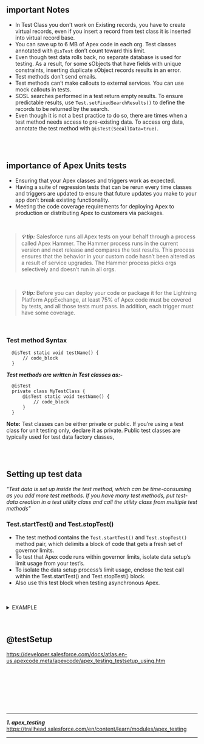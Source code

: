 ## important Notes
- In Test Class you don't work on Existing records, you have to create virtual records, even if you insert a record from test class it is inserted into virtual record base.
- You can save up to 6 MB of Apex code in each org. Test classes annotated with ``@isTest`` don’t count toward this limit.
- Even though test data rolls back, no separate database is used for testing. As a result, for some sObjects that have fields with unique constraints, inserting duplicate sObject records results in an error.
- Test methods don’t send emails.
- Test methods can’t make callouts to external services. You can use mock callouts in tests.
- SOSL searches performed in a test return empty results. To ensure predictable results, use ``Test.setFixedSearchResults()`` to define the records to be returned by the search.
- Even though it is not a best practice to do so, there are times when a test method needs access to pre-existing data. To access org data, annotate the test method with ``@isTest(SeeAllData=true)``. 


<br/>


<br/>


## importance of Apex Units tests
- Ensuring that your Apex classes and triggers work as expected.
- Having a suite of regression tests that can be rerun every time classes and triggers are updated to ensure that future updates you make to your app don’t break existing functionality.
- Meeting the code coverage requirements for deploying Apex to production or distributing Apex to customers via packages.


<br/>


> ***💡 tip:*** Salesforce runs all Apex tests on your behalf through a process called Apex Hammer. The Hammer process runs in the current version and next release and compares the test results. This process ensures that the behavior in your custom code hasn’t been altered as a result of service upgrades. The Hammer process picks orgs selectively and doesn’t run in all orgs.


<br/>


> ***💡 tip:*** Before you can deploy your code or package it for the Lightning Platform AppExchange, at least 75% of Apex code must be covered by tests, and all those tests must pass. In addition, each trigger must have some coverage. 


<br/>


### Test method Syntax
```apex
  @isTest static void testName() {
      // code_block
  }
```

***Test methods are written in Test classes as:-***
```apex
  @isTest
  private class MyTestClass {
      @isTest static void testName() {
          // code_block
      }
  }
```

**Note:** Test classes can be either private or public. If you’re using a test class for unit testing only, declare it as private. Public test classes are typically used for test data factory classes,



<br/>


<br/>


## Setting up test data
<em> "Test data is set up inside the test method, which can be time-consuming as you add more test methods. If you have many test methods, put test-data creation in a test utility class and call the utility class from multiple test methods" </em>

### Test.startTest() and Test.stopTest()
- The test method contains the ``Test.startTest()`` and ``Test.stopTest()`` method pair, which delimits a block of code that gets a fresh set of governor limits.  
- To test that Apex code runs within governor limits, isolate data setup’s limit usage from your test’s. 
- To isolate the data setup process’s limit usage, enclose the test call within the Test.startTest() and Test.stopTest() block. 
- Also use this test block when testing asynchronous Apex. 



<br/>


<br/>


<details>
<summary>EXAMPLE</summary>
<p>

#### Example of @testSetup
  
```apex
@isTest
private class CommonTestSetup {

    @testSetup static void setup() {
        // Create common test accounts
        List<Account> testAccts = new List<Account>();
        for(Integer i=0;i<2;i++) {
            testAccts.add(new Account(Name = 'TestAcct'+i));
        }
        insert testAccts;        
    }
    
    @isTest static void testMethod1() {
        // Get the first test account by using a SOQL query
        Account acct = [SELECT Id FROM Account WHERE Name='TestAcct0' LIMIT 1];
        // Modify first account
        acct.Phone = '555-1212';
        // This update is local to this test method only.
        update acct;
        
        // Delete second account
        Account acct2 = [SELECT Id FROM Account WHERE Name='TestAcct1' LIMIT 1];
        // This deletion is local to this test method only.
        delete acct2;
        
        // Perform some testing
    }

    @isTest static void testMethod2() {
        // The changes made by testMethod1() are rolled back and 
        // are not visible to this test method.        
        // Get the first account by using a SOQL query
        Account acct = [SELECT Phone FROM Account WHERE Name='TestAcct0' LIMIT 1];
        // Verify that test account created by test setup method is unaltered.
        System.assertEquals(null, acct.Phone);
        
        // Get the second account by using a SOQL query
        Account acct2 = [SELECT Id FROM Account WHERE Name='TestAcct1' LIMIT 1];
        // Verify test account created by test setup method is unaltered.
        System.assertNotEquals(null, acct2);
        
        // Perform some testing
    }

}
```
  
</p>
</details>


<br/>


<br/>


## @testSetup
https://developer.salesforce.com/docs/atlas.en-us.apexcode.meta/apexcode/apex_testing_testsetup_using.htm








 

<br/>


<br/>


<br/>


<br/>


<br/>


<br/>


---

***1. apex_testing***  https://trailhead.salesforce.com/en/content/learn/modules/apex_testing




---
